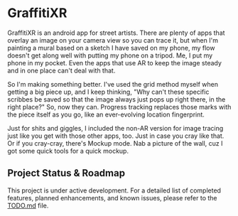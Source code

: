 # GraffitiXR

GraffitiXR is an android app for street artists. There are plenty of apps that overlay an image on your camera view so you can trace it, but when I'm painting a mural based on a sketch I have saved on my phone, my flow doesn't get along well with putting my phone on a tripod. Me, I put my phone in my pocket. Even the apps that use AR to keep the image steady and in one place can't deal with that. 

So I'm making something better. I've used the grid method myself when getting a big piece up, and I keep thinking, "Why can't these specific scribbes be saved so that the image always just pops up right there, in the right place?" So, now they can. Progress tracking replaces those marks with the piece itself as you go, like an ever-evolving location fingerprint. 

Just for shits and giggles, I included the non-AR version for image tracing just like you get with those other apps, too. Just in case you cray like that.      
Or if you cray-cray, there's Mockup mode. Nab a picture of the wall, cuz I got some quick tools for a quick mockup. 



## Project Status & Roadmap

This project is under active development. For a detailed list of completed features, planned enhancements, and known issues, please refer to the [TODO.md](TODO.md) file.
